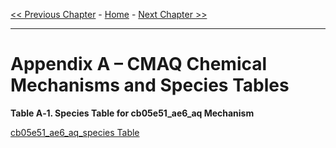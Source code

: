 <!-- BEGIN COMMENT -->

[<< Previous Chapter](CMAQ_OGD_ch13_support.md) - [Home](README.md) - [Next Chapter >>](CMAQ_OGD_glossary.md)

<!-- END COMMENT -->

* * *

Appendix A – CMAQ Chemical Mechanisms and Species Tables
=================================================

<a id=TableA-1></a>

**Table A‑1. Species Table for cb05e51_ae6_aq Mechanism**

[cb05e51_ae6_aq_species Table](Appendix_A/cb05e51_ae6_aq/cb05e51_ae6_aq_species_table.md)

